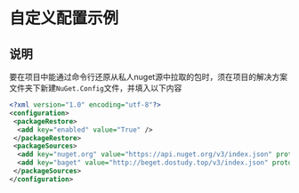 # 自定义配置示例

## 说明

要在项目中能通过命令行还原从私人nuget源中拉取的包时，须在项目的解决方案文件夹下新建`NuGet.Config`文件，并填入以下内容

``` xml
<?xml version="1.0" encoding="utf-8"?>
<configuration>
 <packageRestore>
  <add key="enabled" value="True" />
 </packageRestore>
 <packageSources>
  <add key="nuget.org" value="https://api.nuget.org/v3/index.json" protocolVersion="3" />
  <add key="baget" value="http://beget.dostudy.top/v3/index.json" protocolVersion="3" />
 </packageSources>
</configuration>
```
